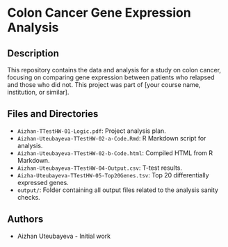 # Colon Cancer Gene Expression Analysis

## Description
This repository contains the data and analysis for a study on colon cancer, focusing on comparing gene expression between patients who relapsed and those who did not. This project was part of [your course name, institution, or similar].

## Files and Directories
- `Aizhan-TTestHW-01-Logic.pdf`: Project analysis plan.
- `Aizhan-Uteubayeva-TTestHW-02-a-Code.Rmd`: R Markdown script for analysis.
- `Aizhan-Uteubayeva-TTestHW-02-b-Code.html`: Compiled HTML from R Markdown.
- `Aizhan-Uteubayeva-TTestHW-04-Output.csv`: T-test results.
- `Aizha-Uteubayeva-TTestHW-05-Top20Genes.tsv`: Top 20 differentially expressed genes.
- `output/`: Folder containing all output files related to the analysis sanity checks.


## Authors
- Aizhan Uteubayeva - Initial work
